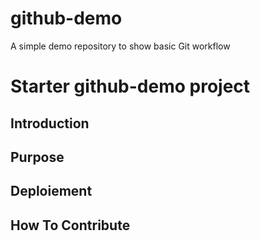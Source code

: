 # github-demo
A simple demo repository to show basic Git workflow

# Starter github-demo project

## Introduction

## Purpose

## Deploiement

## How To Contribute
